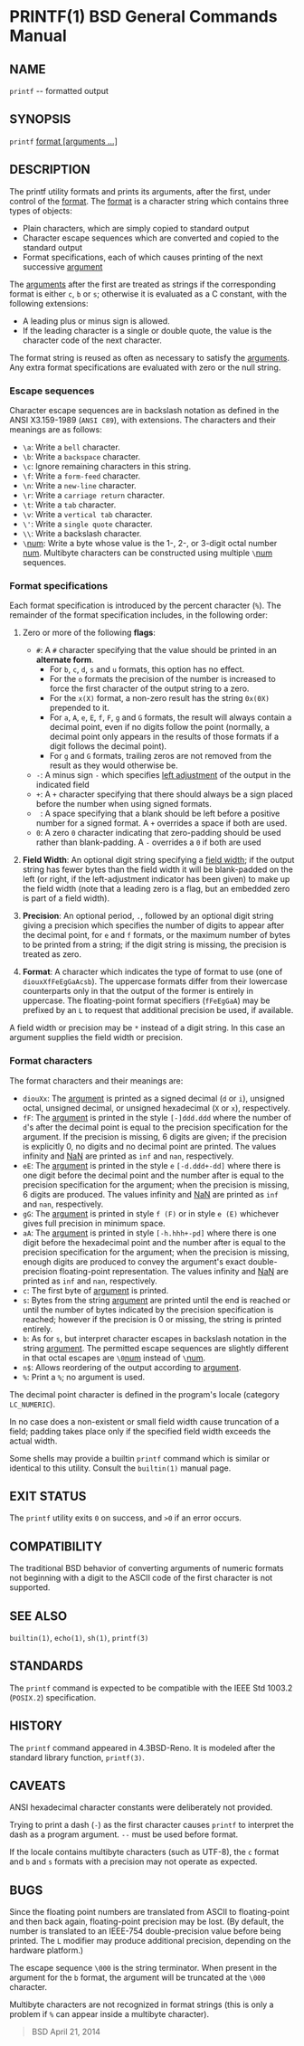 # PRINTF(1) BSD General Commands Manual

## NAME
`printf` -- formatted output

## SYNOPSIS
`printf` <u>format [arguments ...]</u>

## DESCRIPTION
The printf utility formats and prints its arguments, after the first, under control of the <u>format</u>. The <u>format</u> is a character string which contains three types of objects:
- Plain characters, which are simply copied to standard output
- Character escape sequences which are converted and copied to the standard output
- Format specifications, each of which causes printing of the next successive <u>argument</u>

The <u>arguments</u> after the first are treated as strings if the corresponding format is either `c`, `b` or `s`; otherwise it is evaluated as a C constant, with the following extensions:
- A leading plus or minus sign is allowed.
- If the leading character is a single or double quote, the value is the character code of the next character.

The format string is reused as often as necessary to satisfy the <u>arguments</u>. Any extra format specifications are evaluated with zero or the null string.

### Escape sequences
Character escape sequences are in backslash notation as defined in the ANSI X3.159-1989 (`ANSI C89`), with extensions.  The characters and their meanings are as follows:
- `\a`: Write a `bell` character.
- `\b`: Write a `backspace` character.
- `\c`: Ignore remaining characters in this string.
- `\f`: Write a `form-feed` character.
- `\n`: Write a `new-line` character.
- `\r`: Write a `carriage return` character.
- `\t`: Write a `tab` character.
- `\v`: Write a `vertical tab` character.
- `\'`: Write a `single quote` character.
- `\\`: Write a backslash character.
- `\`<u>num</u>: Write a byte whose value is the 1-, 2-, or 3-digit octal number <u>num</u>.  Multibyte characters can be constructed using multiple `\`<u>num</u> sequences.

### Format specifications
Each format specification is introduced by the percent character (`%`).  The remainder of the format specification includes, in the following order:
1. Zero or more of the following __flags__:
	- `#`:	A `#` character specifying that the value should be printed in an __alternate form__.
		- For `b`, `c`, `d`, `s` and `u` formats, this option has no effect.
		- For the `o` formats the precision of the number is increased to force the first character of the output string to a zero.
		- For the `x(X)` format, a non-zero result has the string `0x(0X)` prepended to it.
		- For `a`, `A`, `e`, `E`, `f`, `F`, `g` and `G` formats, the result will always contain a decimal point, even if no digits follow the point (normally, a decimal point only appears in the results of those formats if a digit follows the decimal point).
		- For `g` and `G` formats, trailing zeros are not removed from the result as they would otherwise be.
    - `-`: A minus sign `-` which specifies <u>left adjustment</u> of the output in the indicated field
    - `+`: A `+` character specifying that there should always be a sign placed before the number when using signed formats.
    - ` `: A space specifying that a blank should be left before a positive number for a signed format. A `+` overrides a space if both are used.
    - `0`: A zero `0` character indicating that zero-padding should be used rather than blank-padding. A `-` overrides a `0` if both are used

2. __Field Width__:
An optional digit string specifying a <u>field width</u>; if the output string has fewer bytes than the field width it will be blank-padded on the left (or right, if the left-adjustment indicator has been given) to make up the field width (note that a leading zero is a flag, but an embedded zero is part of a field width).

3. __Precision__:
An optional period, `.`, followed by an optional digit string giving a precision which specifies the number of digits to appear after the decimal point, for `e` and `f` formats, or the maximum number of bytes to be printed from a string; if the digit string is missing, the precision is treated as zero.

4. __Format__:
A character which indicates the type of format to use (one of `diouxXfFeEgGaAcsb`).  The uppercase formats differ from their lowercase counterparts only in that the output of the former is entirely in uppercase.  The floating-point format specifiers (`fFeEgGaA`) may be prefixed by an `L` to request that additional precision be used, if available.

A field width or precision may be `*` instead of a digit string.  In this case an argument supplies the field width or precision.

### Format characters
The format characters and their meanings are:
- `diouXx`: The <u>argument</u> is printed as a signed decimal (`d` or `i`), unsigned octal, unsigned decimal, or unsigned hexadecimal (`X` or `x`), respectively.
- `fF`: The <u>argument</u> is printed in the style `[-]ddd.ddd` where the number of `d`'s after the decimal point is equal to the precision specification for the argument. If the precision is missing, 6 digits are given; if the precision is explicitly 0, no digits and no decimal point are printed. The values infinity and <u>NaN</u> are printed as `inf` and `nan`, respectively.
- `eE`: The <u>argument</u> is printed in the style `e` `[-d.ddd+-dd]` where there is one digit before the decimal point and the number after is equal to the precision specification for the argument; when the precision is missing, 6 digits are produced. The values infinity and <u>NaN</u> are printed as `inf` and `nan`, respectively.
- `gG`: The <u>argument</u> is printed in style `f (F)` or in style `e (E)` whichever gives full precision in minimum space.
- `aA`: The <u>argument</u> is printed in style `[-h.hhh+-pd]` where there is one digit before the hexadecimal point and the number after is equal to the precision specification for the argument; when the precision is missing, enough digits are produced to convey the argument's exact double-precision floating-point representation.  The values infinity and <u>NaN</u> are printed as `inf` and `nan`, respectively.
- `c`: The first byte of <u>argument</u> is printed.
- `s`: Bytes from the string <u>argument</u> are printed until the end is reached or until the number of bytes indicated by the precision specification is reached; however if the precision is 0 or missing, the string is printed entirely.
- `b`: As for `s`, but interpret character escapes in backslash notation in the string <u>argument</u>.  The permitted escape sequences are slightly different in that octal escapes are `\0`<u>num</u> instead of `\`<u>num</u>.
- `n$`: Allows reordering of the output according to <u>argument</u>.
- `%`: Print a `%`; no argument is used.

The decimal point character is defined in the program's locale (category `LC_NUMERIC`).

In no case does a non-existent or small field width cause truncation of a field; padding takes place only if the specified field width exceeds the actual width.

Some shells may provide a builtin `printf` command which is similar or identical to this utility.  Consult the `builtin(1)` manual page.

## EXIT STATUS
The `printf` utility exits `0` on success, and `>0` if an error occurs.

## COMPATIBILITY
The traditional BSD behavior of converting arguments of numeric formats not beginning with a digit to the ASCII code of the first character is not supported.

## SEE ALSO
`builtin(1)`, `echo(1)`, `sh(1)`, `printf(3)`

## STANDARDS
The `printf` command is expected to be compatible with the IEEE Std 1003.2 (`POSIX.2`) specification.

## HISTORY
The `printf` command appeared in 4.3BSD-Reno.  It is modeled after the standard library function, `printf(3)`.

## CAVEATS
ANSI hexadecimal character constants were deliberately not provided.

Trying to print a dash (`-`) as the first character causes `printf` to interpret the dash as a program argument.  `--` must be used before format.

If the locale contains multibyte characters (such as UTF-8), the `c` format and `b` and `s` formats with a precision may not operate as expected.

## BUGS
Since the floating point numbers are translated from ASCII to floating-point and then back again, floating-point precision may be lost.  (By default, the number is translated to an IEEE-754 double-precision value before being printed.  The `L` modifier may produce additional precision, depending on the hardware platform.)

The escape sequence `\000` is the string terminator.  When present in the argument for the `b` format, the argument will be truncated at the `\000` character.

Multibyte characters are not recognized in format strings (this is only a problem if `%` can appear inside a multibyte character).

> BSD April 21, 2014